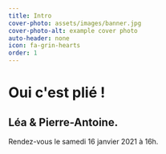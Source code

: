 ```yaml
---
title: Intro
cover-photo: assets/images/banner.jpg
cover-photo-alt: example cover photo
auto-header: none
icon: fa-grin-hearts
order: 1
---
```


# Oui c'est plié !


## Léa & Pierre-Antoine.


Rendez-vous le samedi 16 janvier 2021 à 16h.